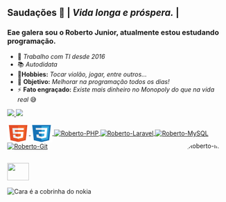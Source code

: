 ## Saudações 🖖 | _Vida longa e próspera._ |
### Eae galera sou o **Roberto Junior**, atualmente estou estudando programação. 

- 🔭 _Trabalho com TI desde 2016_
- 📚 _Autodidata_
- 📌**Hobbies:** _Tocar violão, jogar, entre outros..._
- 🎯 **Objetivo:** _Melhorar na programação todos os dias!_
- ⚡ **Fato engraçado:** _Existe mais dinheiro no Monopoly do que na vida real_ 😅


<div>

  <a href="https://github.com/Roberto-A-F-Faria-JR">
  <img height="145em" src="https://github-readme-stats.vercel.app/api/top-langs/?username=Roberto-A-F-Faria-JR&layout=compact&langs_count=7&theme=github_dark"/>   
  <img height="145em" src="https://github-readme-stats.vercel.app/api?username=Roberto-A-F-Faria-JR&show_icons=true&theme=github_dark&include_all_commits=true&count_private=true"/>
</div> 
<div style="display: inline_block"><br>
    <img align="center" alt="Roberto-HTML" height="40" width="50" src="https://raw.githubusercontent.com/devicons/devicon/master/icons/html5/html5-original.svg">
  <img align="center" alt="Roberto-CSS" height="40" width="50" src="https://raw.githubusercontent.com/devicons/devicon/master/icons/css3/css3-original.svg">
  <img align="center" alt="Roberto-PHP" height="60" width="60"  src="https://cdn.jsdelivr.net/gh/devicons/devicon/icons/php/php-plain.svg">
  <img align="center" alt="Roberto-Laravel" height="40" width="50" src="https://cdn.jsdelivr.net/gh/devicons/devicon/icons/laravel/laravel-plain.svg">
  <img align="center" alt="Roberto-MySQL" height="70" width="80" src="https://cdn.jsdelivr.net/gh/devicons/devicon/icons/mysql/mysql-original-wordmark.svg">
  <img align="center" alt="Roberto-Git" height="40" width="50" src="https://cdn.jsdelivr.net/gh/devicons/devicon/icons/git/git-plain.svg">
  <img align="right" alt="Roberto-IMG" height="150" style="border-radius:50px;" src="https://cdn.discordapp.com/attachments/913794754372845571/913797914269208616/download20211105110920.png">
</div>

##

<div>
  <a href="https://beacons.ai/robertojunior" target="_blank"><img height="40" width="50" src="https://assets.website-files.com/5f3ed1c27ef5d2773ca1e7be/5f497162dfc5fc1f3cefffa0_full_logo.svg" target="_blank"></a>
</div>

  ![Cara é a cobrinha do nokia](https://github.com/Roberto-A-F-Faria-JR/Roberto-A-F-Faria-JR/blob/output/github-contribution-grid-snake.svg)


